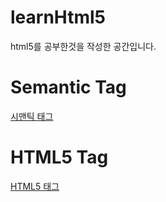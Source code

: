 # learnHtml5
html5를 공부한것을 작성한 공간입니다.

# Semantic Tag
[시맨틱 태그](https://github.com/godzzzggg/learnHtml5/blob/master/semantic-tag.md)

# HTML5 Tag
[HTML5 태그](https://github.com/godzzzggg/learnHtml5/blob/master/html5-tag.md)
